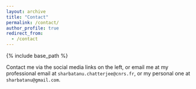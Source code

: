 ```yaml
---
layout: archive
title: "Contact"
permalink: /contact/
author_profile: true
redirect_from:
  - /contact
---
```

{% include base_path %}

Contact me via the social media links on the left, or email me at my professional email at `sharbatanu.chatterjee@cnrs.fr`, or my personal one at `sharbatanu@gmail.com`.
